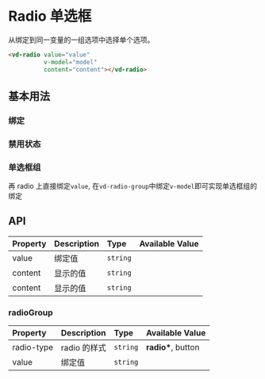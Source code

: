 # Radio 单选框

从绑定到同一变量的一组选项中选择单个选项。

```html
<vd-radio value="value"
          v-model="model"
          content="content"></vd-radio>
```

## 基本用法

### 绑定

<example-board :component="RadioBasic" :source="RadioBasicSource"></example-board>

### 禁用状态

<example-board :component="RadioDisabled" :source="RadioDisabledSource"></example-board>

### 单选框组

再 radio 上直接绑定`value`, 在`vd-radio-group`中绑定`v-model`即可实现单选框组的绑定

<example-board :component="RadioGroup" :source="RadioGroupSource"></example-board>

## API

| Property | Description | Type     | Available Value |
| :------- | :---------- | :------- | :-------------- |
| value    | 绑定值      | `string` |                 |
| content  | 显示的值    | `string` |                 |
| content  | 显示的值    | `string` |                 |

### radioGroup

| Property   | Description  | Type     | Available Value     |
| :--------- | :----------- | :------- | :------------------ |
| radio-type | radio 的样式 | `string` | **radio\***, button |
| value      | 绑定值       | `string` |                     |

<script>
import RadioBasic from 'docs/examples/form/radio/RadioBasic';
import RadioBasicSource from 'docs/examples/form/radio/RadioBasic.txt';
import RadioDisabled from 'docs/examples/form/radio/RadioDisabled';
import RadioDisabledSource from 'docs/examples/form/radio/RadioDisabled.txt';
import RadioGroup from 'docs/examples/form/radio/RadioGroup';
import RadioGroupSource from 'docs/examples/form/radio/RadioGroup.txt';

export default {
  data() {
    return {
      RadioBasic,
      RadioBasicSource,
      RadioDisabled,
      RadioDisabledSource,
      RadioGroup,
      RadioGroupSource
    }
  }
}
</script>

